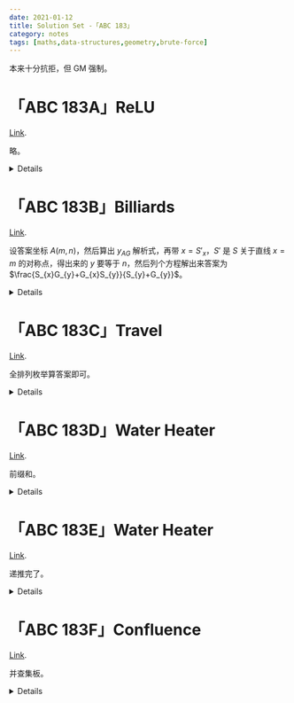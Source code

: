 ```yaml
---
date: 2021-01-12
title: Solution Set -「ABC 183」
category: notes
tags: [maths,data-structures,geometry,brute-force]
---
```


本来十分抗拒，但 GM 强制。

# 「ABC 183A」ReLU

[Link](https://atcoder.jp/contests/abc183/tasks/abc183_a?lang=en).

略。

<details>

```cpp
#include<cstdio>
int main()
{
	long long n;
	scanf("%lld",&n);
	printf("%lld\n",n>0?n:0);
	return 0;
}
```

</details>

# 「ABC 183B」Billiards

[Link](https://atcoder.jp/contests/abc183/tasks/abc183_b?lang=en).

设答案坐标 $A(m,n)$，然后算出 $y_{AG}$ 解析式，再带 $x=S'_{x}$，$S'$ 是 $S$ 关于直线 $x=m$ 的对称点，得出来的 $y$ 要等于 $n$，然后列个方程解出来答案为 $\frac{S_{x}G_{y}+G_{x}S_{y}}{S_{y}+G_{y}}$。

<details>

```cpp
#include<cstdio>
double sx,sy,gx,gy;
int main()
{
	scanf("%lf%lf%lf%lf",&sx,&sy,&gx,&gy);
	printf("%lf\n",(sx*gy+gx*sy)/(sy+gy));
	return 0;
}
```

</details>

# 「ABC 183C」Travel

[Link](https://atcoder.jp/contests/abc183/tasks/abc183_c?lang=en).

全排列枚举算答案即可。

<details>

```cpp
#include<cstdio>
#include<vector>
#include<algorithm>
using namespace std;
vector<int> per;
int n,ans;
long long k,tim[20][20];
int main()
{
	scanf("%d%lld",&n,&k);
	for(int i=1;i<=n;++i)
	{
		for(int j=1;j<=n;++j)	scanf("%lld",&tim[i][j]);
	}
	per.resize(n+2);
	for(int i=1;i<=n;++i)	per[i]=i;
	per[n+1]=1;
	do
	{
		long long sum=0;
		for(int i=2;i<=n+1;++i)	sum+=tim[per[i-1]][per[i]];
		if(sum==k)	++ans;
	}while(next_permutation(per.begin()+2,per.end()-1));
	printf("%d\n",ans);
	return 0;
}
```

</details>

# 「ABC 183D」Water Heater

[Link](https://atcoder.jp/contests/abc183/tasks/abc183_d?lang=en).

前缀和。

<details>

```cpp
#include<cstdio>
int n,s[200010],t[200010],p[200010],w;
long long dif[200010];
int main()
{
	scanf("%d%d",&n,&w);
	for(int i=1;i<=n;++i)	scanf("%d%d%d",&s[i],&t[i],&p[i]);
	for(int i=1;i<=n;++i)
	{
		dif[s[i]]+=p[i];
		dif[t[i]]-=p[i];
	}
	for(int i=1;i<=200000;++i)	dif[i]+=dif[i-1];
	for(int i=0;i<=200000;++i)
	{
		if(dif[i]>w)
		{
			printf("No\n");
			return 0;
		}
	}
	printf("Yes\n");
	return 0;
}
```

</details>

# 「ABC 183E」Water Heater

[Link](https://atcoder.jp/contests/abc183/tasks/abc183_e?lang=en).

递推完了。

<details>

```cpp
#include<cstdio>
const int mod=1e9+7;
long long ans;
int n,m,mp[2010][2010],row[2010],col[2010],dia[5010];
char str[2010];
int add(long long a,long long b)
{
	if(a+b>=mod)	return (a+b)%mod;
	else	return a+b;
}
int main()
{
	scanf("%d%d",&n,&m);
	for(int i=1;i<=n;++i)
	{
		scanf("%s",str+1);
		for(int j=1;j<=m;++j)
		{
			if(str[j]=='.')	mp[i][j]=0;
			else	mp[i][j]=1;
		}
	}
	int lay=2e3;
	for(int i=1;i<=n;++i)
	{
		for(int j=1;j<=m;++j)
		{
			if(mp[i][j])
			{
				row[i]=0;
				col[j]=0;
				dia[i-j+lay]=0;
			}
			else
			{
				int tmp=add(add(row[i],col[j]),dia[i-j+lay]);
				if(i==1&&j==1)	++tmp;
				row[i]=add(row[i],tmp);
				col[j]=add(col[j],tmp);
				dia[i-j+lay]=add(dia[i-j+lay],tmp);
				ans=tmp;
			}
		}
	}
	printf("%d\n",ans);
	return 0;
}
```

</details>

# 「ABC 183F」Confluence

[Link](https://atcoder.jp/contests/abc183/tasks/abc183_f?lang=en).

并查集板。

<details>

```cpp
#pragma GCC diagnostic error "-std=c++11"
#include<map>
#include<cstdio>
using namespace std;
map<int,int> mp[200010];
int n,m,fa[200010];
void makeset()
{
	for(int i=1;i<=n;++i)	fa[i]=i;
}
int findset(int x)
{
	if(x^fa[x])	fa[x]=findset(fa[x]);
	return fa[x];
}
void mergeset(int x,int y)
{
	x=findset(x);
	y=findset(y);
	if(x^y)
	{
		if(mp[x].size()>mp[y].size())
		{
			fa[y]=x;
			for(auto p:mp[y])	mp[x][p.first]+=p.second;
		}
		else
		{
			fa[x]=y;
			for(auto p:mp[x])	mp[y][p.first]+=p.second;
		}
	}
}
int main()
{
	scanf("%d%d",&n,&m);
	makeset();
	for(int i=1;i<=n;++i)
	{
		int x;
		scanf("%d",&x);
		mp[i][x]++;
	}
	while(m--)
	{
		int opt,opx,opy;
		scanf("%d%d%d",&opt,&opx,&opy);
		if(opt==1)	mergeset(opx,opy);
		else
		{
			int tmp=findset(opx);
			printf("%d\n",mp[tmp][opy]);
		}
	}
	return 0;
}
```

</details>
    